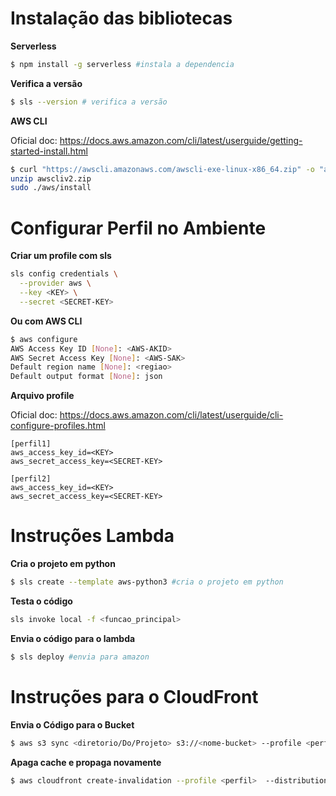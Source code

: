 # Instalação das bibliotecas


**Serverless**<br/>
```sh
$ npm install -g serverless #instala a dependencia
```

**Verifica a versão**<br/>
```sh
$ sls --version # verifica a versão 
```

**AWS CLI**<br/>

Oficial doc: https://docs.aws.amazon.com/cli/latest/userguide/getting-started-install.html

```sh
$ curl "https://awscli.amazonaws.com/awscli-exe-linux-x86_64.zip" -o "awscliv2.zip"
unzip awscliv2.zip
sudo ./aws/install
```

# Configurar Perfil no Ambiente

**Criar um profile com sls**<br/>


```sh
sls config credentials \
  --provider aws \
  --key <KEY> \
  --secret <SECRET-KEY>
```
**Ou com AWS CLI**

```sh
$ aws configure
AWS Access Key ID [None]: <AWS-AKID>
AWS Secret Access Key [None]: <AWS-SAK>
Default region name [None]: <regiao>
Default output format [None]: json
```


**Arquivo profile**<br/>

Oficial doc: https://docs.aws.amazon.com/cli/latest/userguide/cli-configure-profiles.html
```
[perfil1]
aws_access_key_id=<KEY>
aws_secret_access_key=<SECRET-KEY>

[perfil2]
aws_access_key_id=<KEY>
aws_secret_access_key=<SECRET-KEY>
```

# Instruções Lambda

**Cria o projeto em python**<br/>
```sh
$ sls create --template aws-python3 #cria o projeto em python
```

**Testa o código**<br/>
```sh
sls invoke local -f <funcao_principal>
```

**Envia o código para o lambda**<br/>
```sh
$ sls deploy #envia para amazon
```

# Instruções para o CloudFront

**Envia o Código para o Bucket**
```sh
$ aws s3 sync <diretorio/Do/Projeto> s3://<nome-bucket> --profile <perfil>
```

**Apaga cache e propaga novamente**

```sh
$ aws cloudfront create-invalidation --profile <perfil>  --distribution-id=<id-distribuicao>  --paths /pasta/para/invalidar
```
